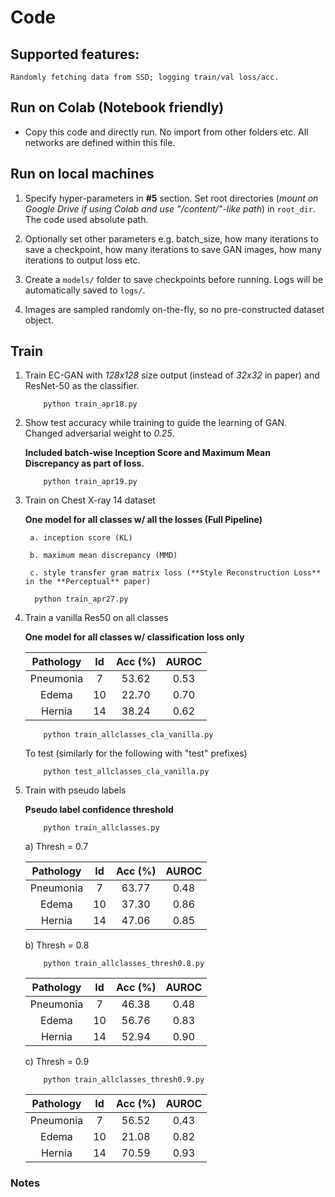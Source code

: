 # Code


## Supported features:
    Randomly fetching data from SSD; logging train/val loss/acc.

## Run on Colab (Notebook friendly)

* Copy this code and directly run. No import from other folders etc. All networks are defined within this file.

## Run on local machines
1. Specify hyper-parameters in **#5** section. Set root directories (*mount on Google Drive if using Colab and use "/content/"-like path*) in `root_dir`. The code used absolute path. 

2. Optionally set other parameters e.g. batch_size, how many iterations to save a checkpoint, how many iterations to save GAN images, how many iterations to output loss etc.

3. Create a `models/` folder to save checkpoints before running. Logs will be automatically saved to `logs/`.

4. Images are sampled randomly on-the-fly, so no pre-constructed dataset object. 



## Train 

1. Train EC-GAN with *128x128* size output (instead of *32x32* in paper) and ResNet-50 as the classifier.
	```
		python train_apr18.py
	```


2. Show test accuracy while training to guide the learning of GAN. Changed adversarial weight to *0.25*. 
	
	**Included batch-wise Inception Score and Maximum Mean Discrepancy as part of loss.**

	```
		python train_apr19.py
	```

3. Train on Chest X-ray 14 dataset 

    **One model for all classes w/ all the losses (Full Pipeline)**
    
	    a. inception score (KL)
	
	    b. maximum mean discrepancy (MMD)
	
	    c. style transfer gram matrix loss (**Style Reconstruction Loss** in the **Perceptual** paper)
	    
	  ```
		python train_apr27.py
	  ```


4. Train a vanilla Res50 on all classes 

    **One model for all classes w/ classification loss only**
    
    
	| Pathology | Id   |  Acc (%)  | AUROC |
	|:-:|:-:|:-:|:-:|
	| Pneumonia | 7 | 53.62  | 0.53 |
	| Edema | 10 | 22.70 | 0.70 |
	| Hernia | 14 | 38.24 | 0.62 |


 
 
	```
		python train_allclasses_cla_vanilla.py
	```

	To test (similarly for the following with "test" prefixes)
	```
		python test_allclasses_cla_vanilla.py
	```

5. Train with pseudo labels 

    **Pseudo label confidence threshold**


	```
		python train_allclasses.py
	```


      a) Thresh = 0.7

	| Pathology | Id   |  Acc (%)  | AUROC |
	|:-:|:-:|:-:|:-:|
	| Pneumonia | 7 | 63.77  | 0.48 |
	| Edema | 10 | 37.30 | 0.86 |
	| Hernia | 14 | 47.06 | 0.85 |

      b) Thresh = 0.8
	
	```
		python train_allclasses_thresh0.8.py
	```

	
	| Pathology | Id   |  Acc (%)  | AUROC |
	|:-:|:-:|:-:|:-:|
	| Pneumonia | 7 | 46.38  | 0.48 |
	| Edema | 10 | 56.76 |  0.83 |
	| Hernia | 14 | 52.94 | 0.90 |
	
	c) Thresh = 0.9
	
	```
		python train_allclasses_thresh0.9.py
	```

	
	| Pathology | Id   |  Acc (%)  |  AUROC |
	|:-:|:-:|:-:|:-:|
	| Pneumonia | 7 | 56.52  | 0.43 |
	| Edema | 10 | 21.08 | 0.82 |
	| Hernia | 14 | 70.59 | 0.93 |
	
	
	

### Notes
